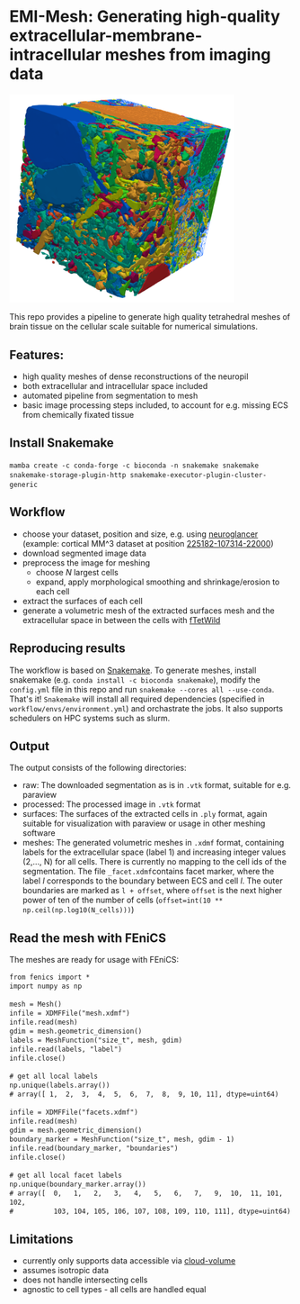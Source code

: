 # EMI-Mesh: Generating high-quality extracellular-membrane-intracellular meshes from imaging data


<img src='images/grand_challenge_mesh2.png' width='400'>

This repo provides a pipeline to generate high quality tetrahedral meshes of brain tissue on the cellular scale suitable for numerical simulations.

## Features:

- high quality meshes of dense reconstructions of the neuropil
- both extracellular and intracellular space included
- automated pipeline from segmentation to mesh
- basic image processing steps included, to account for e.g. missing ECS from chemically fixated tissue

## Install Snakemake

`mamba create -c conda-forge -c bioconda -n snakemake snakemake snakemake-storage-plugin-http snakemake-executor-plugin-cluster-generic`

## Workflow
- choose your dataset, position and size, e.g. using  [neuroglancer](https://github.com/google/neuroglancer/) (example: cortical MM^3 dataset at position [225182-107314-22000](https://ngl.microns-explorer.org/#!%7B%22dimensions%22:%7B%22x%22:%5B4e-9%2C%22m%22%5D%2C%22y%22:%5B4e-9%2C%22m%22%5D%2C%22z%22:%5B4e-8%2C%22m%22%5D%7D%2C%22position%22:%5B225182.5%2C107314.5%2C22000.5%5D%2C%22crossSectionScale%22:11.406101410482504%2C%22projectionOrientation%22:%5B0.1528419554233551%2C0.49656152725219727%2C0.39075320959091187%2C0.7598538994789124%5D%2C%22projectionScale%22:40961.499900183306%2C%22layers%22:%5B%7B%22type%22:%22image%22%2C%22source%22:%7B%22url%22:%22precomputed://https://bossdb-open-data.s3.amazonaws.com/iarpa_microns/minnie/minnie65/em%22%2C%22subsources%22:%7B%22default%22:true%7D%2C%22enableDefaultSubsources%22:false%7D%2C%22tab%22:%22source%22%2C%22annotationColor%22:%22#7d7d7d%22%2C%22shaderControls%22:%7B%22normalized%22:%7B%22range%22:%5B86%2C172%5D%7D%7D%2C%22name%22:%22img%22%7D%2C%7B%22type%22:%22segmentation%22%2C%22source%22:%7B%22url%22:%22precomputed://gs://iarpa_microns/minnie/minnie65/seg%22%2C%22subsources%22:%7B%22default%22:true%2C%22mesh%22:true%7D%2C%22enableDefaultSubsources%22:false%7D%2C%22tab%22:%22segments%22%2C%22annotationColor%22:%22#949494%22%2C%22selectedAlpha%22:0.3%2C%22segments%22:%5B%22864691134947427836%22%2C%22864691135337771494%22%2C%22864691135393949941%22%2C%22864691135462270365%22%2C%22864691135474669888%22%2C%22864691135617729935%22%2C%22864691135718476593%22%2C%22864691136024102713%22%2C%22864691136390364287%22%2C%22864691136436690846%22%5D%2C%22segmentQuery%22:%22864691136194301772%2C%20864691136814938734%22%2C%22colorSeed%22:3728349837%2C%22name%22:%22seg%22%7D%5D%2C%22showAxisLines%22:false%2C%22showSlices%22:false%2C%22selectedLayer%22:%7B%22visible%22:true%2C%22layer%22:%22seg%22%7D%2C%22layout%22:%7B%22type%22:%224panel%22%2C%22orthographicProjection%22:true%7D%2C%22selection%22:%7B%22layers%22:%7B%22seg%22:%7B%22annotationId%22:%22data-bounds%22%2C%22annotationSource%22:0%2C%22annotationSubsource%22:%22bounds%22%7D%7D%7D%7D))
- download segmented image data
- preprocess the image for meshing
    - choose *N* largest cells
    - expand, apply morphological smoothing and shrinkage/erosion to each cell
- extract the surfaces of each cell
- generate a volumetric mesh of the extracted surfaces mesh and the extracellular space in between the cells with [fTetWild](https://github.com/wildmeshing/fTetWild)

## Reproducing results

The workflow is based on [Snakemake](https://snakemake.readthedocs.io/en/stable/index.html). To generate meshes, install snakemake (e.g. `conda install -c bioconda snakemake`), modify the `config.yml` file in this repo and run `snakemake --cores all --use-conda`. That's it!
`Snakemake` will install all required dependencies (specified in `workflow/envs/environment.yml`) and orchastrate the jobs. It also supports schedulers on HPC systems such as slurm.

## Output
The output consists of the following directories:
* raw: The downloaded segmentation as is in `.vtk` format, suitable for e.g. paraview
* processed: The processed image in `.vtk` format
* surfaces: The surfaces of the extracted cells in `.ply` format, again suitable for visualization with paraview or usage in other meshing software
* meshes: The generated volumetric meshes in `.xdmf` format, containing labels for the extracellular space (label 1) and increasing integer values (2,..., N) for all cells. There is currently no mapping to the cell ids of the segmentation. The file `_facet.xdmf`contains facet marker, where the label *l* corresponds to the boundary between ECS and cell *l*. The outer boundaries are marked as `l + offset`, where `offset` is the next higher power of ten of the  number of cells (`offset=int(10 ** np.ceil(np.log10(N_cells)))`)

## Read the mesh with FEniCS

The meshes are ready for usage with FEniCS:
```
from fenics import *
import numpy as np

mesh = Mesh()
infile = XDMFFile("mesh.xdmf")
infile.read(mesh)
gdim = mesh.geometric_dimension()
labels = MeshFunction("size_t", mesh, gdim)
infile.read(labels, "label")
infile.close()

# get all local labels
np.unique(labels.array())
# array([ 1,  2,  3,  4,  5,  6,  7,  8,  9, 10, 11], dtype=uint64)

infile = XDMFFile("facets.xdmf")
infile.read(mesh)
gdim = mesh.geometric_dimension()
boundary_marker = MeshFunction("size_t", mesh, gdim - 1)
infile.read(boundary_marker, "boundaries")
infile.close()

# get all local facet labels
np.unique(boundary_marker.array())
# array([  0,   1,   2,   3,   4,   5,   6,   7,   9,  10,  11, 101, 102,
#          103, 104, 105, 106, 107, 108, 109, 110, 111], dtype=uint64)
```

## Limitations
* currently only supports data accessible via [cloud-volume](https://github.com/seung-lab/cloud-volume)
* assumes isotropic data
* does not handle intersecting cells
* agnostic to cell types - all cells are handled equal


